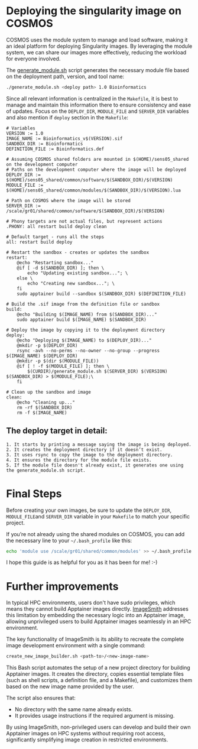 # Deploying the singularity image on COSMOS

COSMOS uses the module system to manage and load software, making it an ideal platform for deploying Singularity images. By leveraging the module system, we can share our images more effectively, reducing the workload for everyone involved.

The [generate_module.sh](generate_module.sh) script generates the necessary module file based on the deployment path, version, and tool name:

```bash
./generate_module.sh <deploy path> 1.0 Bioinformatics
```

Since all relevant information is centralized in the ``Makefile``, it is best to manage and maintain this information there to ensure consistency and ease of updates.
Focus on the ``DEPLOY_DIR``, ``MODULE_FILE`` and ``SERVER_DIR`` variables and also mention if ``deploy`` section in the ``Makefile``:


```text
# Variables
VERSION := 1.0
IMAGE_NAME := Bioinformatics_v$(VERSION).sif
SANDBOX_DIR := Bioinformatics
DEFINITION_FILE := Bioinformatics.def

# Assuming COSMOS shared folders are mounted in $(HOME)/sens05_shared on the development computer
# Paths on the development computer where the image will be deployed
DEPLOY_DIR := $(HOME)/sens05_shared/common/software/$(SANDBOX_DIR)/$(VERSION)
MODULE_FILE := $(HOME)/sens05_shared/common/modules/$(SANDBOX_DIR)/$(VERSION).lua

# Path on COSMOS where the image will be stored
SERVER_DIR := /scale/gr01/shared/common/software/$(SANDBOX_DIR)/$(VERSION)

# Phony targets are not actual files, but represent actions
.PHONY: all restart build deploy clean

# Default target - runs all the steps
all: restart build deploy

# Restart the sandbox - creates or updates the sandbox
restart:
	@echo "Restarting sandbox..."
	@if [ -d $(SANDBOX_DIR) ]; then \
		echo "Updating existing sandbox..."; \
	else \
		echo "Creating new sandbox..."; \
	fi
	sudo apptainer build --sandbox $(SANDBOX_DIR) $(DEFINITION_FILE)

# Build the .sif image from the definition file or sandbox
build:
	@echo "Building $(IMAGE_NAME) from $(SANDBOX_DIR)..."
	sudo apptainer build $(IMAGE_NAME) $(SANDBOX_DIR)

# Deploy the image by copying it to the deployment directory
deploy:
	@echo "Deploying $(IMAGE_NAME) to $(DEPLOY_DIR)..."
	@mkdir -p $(DEPLOY_DIR)
	rsync -avh --no-perms --no-owner --no-group --progress $(IMAGE_NAME) $(DEPLOY_DIR)
	@mkdir -p $(dir $(MODULE_FILE))
	@if [ ! -f $(MODULE_FILE) ]; then \
		$(CURDIR)/generate_module.sh $(SERVER_DIR) $(VERSION) $(SANDBOX_DIR) > $(MODULE_FILE);\
	fi

# Clean up the sandbox and image
clean:
	@echo "Cleaning up..."
	rm -rf $(SANDBOX_DIR)
	rm -f $(IMAGE_NAME)
```

## The deploy target in detail:

    1. It starts by printing a message saying the image is being deployed.
    2. It creates the deployment directory if it doesn’t exist.
    3. It uses rsync to copy the image to the deployment directory.
    4. It ensures the directory for the module file exists.
    5. If the module file doesn't already exist, it generates one using the generate_module.sh script.


# Final Steps

Before creating your own images, be sure to update the ``DEPLOY_DIR``, ``MODULE_FILE``and ``SERVER_DIR`` variable in your ``Makefile`` to match your specific project.

If you’re not already using the shared modules on COSMOS, you can add the necessary line to your ``~/.bash_profile`` like this:

```bash
echo 'module use /scale/gr01/shared/common/modules' >> ~/.bash_profile
```

I hope this guide is as helpful for you as it has been for me! :-)

# Further improvements

In typical HPC environments, users don't have sudo privileges, which means they cannot build Apptainer images directly. [ImageSmith](git@github.com:stela2502/ImageSmith.git) addresses this limitation by embedding the necessary logic into an Apptainer image, allowing unprivileged users to build Apptainer images seamlessly in an HPC environment.

The key functionality of ImageSmith is its ability to recreate the complete image development environment with a single command:

```bash
create_new_image_builder.sh <path-to>/<new-image-name>
```

This Bash script automates the setup of a new project directory for building Apptainer images. It creates the directory, copies essential template files (such as shell scripts, a definition file, and a Makefile), and customizes them based on the new image name provided by the user.

The script also ensures that:
- No directory with the same name already exists.
- It provides usage instructions if the required argument is missing.

By using ImageSmith, non-privileged users can develop and build their own Apptainer images on HPC systems without requiring root access, significantly simplifying image creation in restricted environments.